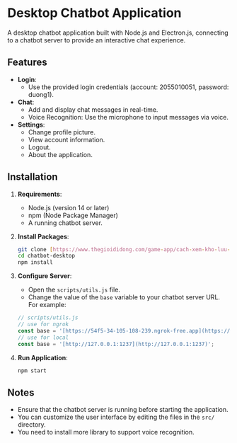 # Desktop Chatbot Application

A desktop chatbot application built with Node.js and Electron.js, connecting to a chatbot server to provide an interactive chat experience.

## Features

* **Login**:
    * Use the provided login credentials (account: 2055010051, password: duong1).
* **Chat**:
    * Add and display chat messages in real-time.
    * Voice Recognition: Use the microphone to input messages via voice.
* **Settings**:
    * Change profile picture.
    * View account information.
    * Logout.
    * About the application.

## Installation

1.  **Requirements**:
    * Node.js (version 14 or later)
    * npm (Node Package Manager)
    * A running chatbot server.
2.  **Install Packages**:

    ```bash
    git clone [https://www.thegioididong.com/game-app/cach-xem-kho-luu-tru-tin-tren-facebook-cuc-nhanh-don-gian-1356225](https://www.thegioididong.com/game-app/cach-xem-kho-luu-tru-tin-tren-facebook-cuc-nhanh-don-gian-1356225)
    cd chatbot-desktop
    npm install
    ```
3.  **Configure Server**:
    * Open the `scripts/utils.js` file.
    * Change the value of the `base` variable to your chatbot server URL. For example:

    ```javascript
    // scripts/utils.js
    // use for ngrok
    const base = '[https://54f5-34-105-108-239.ngrok-free.app](https://54f5-34-105-108-239.ngrok-free.app)';
    // use for local
    const base = '[http://127.0.0.1:1237](http://127.0.0.1:1237)';
    ```
4.  **Run Application**:

    ```bash
    npm start
    ```

## Notes

* Ensure that the chatbot server is running before starting the application.
* You can customize the user interface by editing the files in the `src/` directory.
* You need to install more library to support voice recognition.